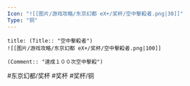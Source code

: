 ```yaml
---
Icon: "![[图片/游戏攻略/东京幻都 eX+/奖杯/空中擊殺者.png|30]]"
Type: "铜"
---
```

```ad-common-bronze-trophy
title: (Title:: "空中擊殺者")
![[图片/游戏攻略/东京幻都 eX+/奖杯/空中擊殺者.png|100]]

(Comment:: "達成１００次空中擊殺")
```

#东京幻都/奖杯 #奖杯 #奖杯/铜
